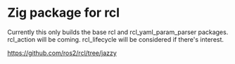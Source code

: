 # Zig package for rcl

Currently this only builds the base rcl and rcl_yaml_param_parser packages.
rcl_action will be coming.
rcl_lifecycle will be considered if there's interest.

https://github.com/ros2/rcl/tree/jazzy
